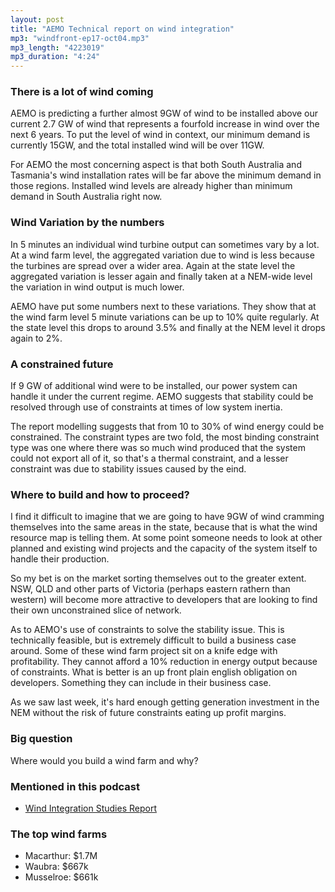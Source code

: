 ```yaml
---
layout: post
title: "AEMO Technical report on wind integration"
mp3: "windfront-ep17-oct04.mp3"
mp3_length: "4223019"
mp3_duration: "4:24"
---
```


### There is a lot of wind coming
AEMO is predicting a further almost 9GW of wind to be installed above our current 2.7 GW of wind
that represents a fourfold increase in wind over the next 6 years.
To put the level of wind in context, our minimum demand is currently 15GW, and the total
installed wind will be over 11GW.

For AEMO the most concerning aspect is that both South Australia and Tasmania's wind installation
rates will be far above the minimum demand in those regions. Installed wind levels are already higher than
minimum demand in South Australia right now.

### Wind Variation by the numbers
In 5 minutes an individual wind turbine output can sometimes vary by a lot.
At a wind farm level, the aggregated variation due to wind is less because the turbines are spread over a wider area.
Again at the state level the aggregated variation is lesser again and finally
taken at a NEM-wide level the variation in wind output is much lower.

AEMO have put some numbers next to these variations. They show that at the wind farm level
5 minute variations can be up to 10% quite regularly. At the state level this drops to around 
3.5% and finally at the NEM level it drops again to 2%.

### A constrained future
If 9 GW of additional wind were to be installed, our power system can handle it under
the current regime. AEMO suggests that stability could be resolved through use of 
constraints at times of low system inertia.

The report modelling suggests that from 10 to 30% of wind energy could be constrained.
The constraint types are two fold, the most binding constraint type was one where
there was so much wind produced that the system could not export all of it, so that's a thermal
constraint, and a lesser constraint was due to stability issues caused by the eind.

### Where to build and how to proceed?
I find it difficult to imagine that we are going to have 9GW of wind cramming themselves
into the same areas in the state, because that is what the wind resource map is telling them.
At some point someone needs to look at other planned and existing wind projects and the
capacity of the system itself to handle their production.

So my bet is on the market sorting themselves out to the greater extent. NSW, QLD and other
parts of Victoria (perhaps eastern rathern than western) will become more attractive to
developers that are looking to find their own unconstrained slice of network.

As to AEMO's use of constraints to solve the stability issue. This is technically feasible,
but is extremely difficult to build a business case around. Some of these wind farm project
sit on a knife edge with profitability. They cannot afford a 10% reduction in energy output
because of constraints. What is better is an up front plain english obligation on
developers. Something they can include in their business case. 

As we saw last week, it's hard enough getting generation investment in the NEM
without the risk of future constraints eating up profit margins.

### Big question
Where would you build a wind farm and why?


### Mentioned in this podcast

- [Wind Integration Studies Report](http://aemo.com.au/Electricity/Planning/Integrating-Renewable-Energy)

### The top wind farms

- Macarthur: $1.7M
- Waubra: $667k
- Musselroe: $661k